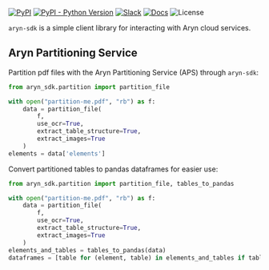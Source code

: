 [![PyPI](https://img.shields.io/pypi/v/aryn-sdk)](https://pypi.org/project/aryn-sdk/)
[![PyPI - Python Version](https://img.shields.io/pypi/pyversions/aryn-sdk)](https://pypi.org/project/aryn-sdk/)
[![Slack](https://img.shields.io/badge/slack-sycamore-brightgreen.svg?logo=slack)](https://join.slack.com/t/sycamore-ulj8912/shared_invite/zt-23sv0yhgy-MywV5dkVQ~F98Aoejo48Jg)
[![Docs](https://readthedocs.org/projects/sycamore/badge/?version=stable)](https://sycamore.readthedocs.io/en/stable/?badge=stable)
![License](https://img.shields.io/github/license/aryn-ai/sycamore)

`aryn-sdk` is a simple client library for interacting with Aryn cloud services.

## Aryn Partitioning Service

Partition pdf files with the Aryn Partitioning Service (APS) through `aryn-sdk`:

```python
from aryn_sdk.partition import partition_file

with open("partition-me.pdf", "rb") as f:
    data = partition_file(
        f,
        use_ocr=True,
        extract_table_structure=True,
        extract_images=True
    )
elements = data['elements']
```

Convert partitioned tables to pandas dataframes for easier use:

```python
from aryn_sdk.partition import partition_file, tables_to_pandas

with open("partition-me.pdf", "rb") as f:
    data = partition_file(
        f,
        use_ocr=True,
        extract_table_structure=True,
        extract_images=True
    )
elements_and_tables = tables_to_pandas(data)
dataframes = [table for (element, table) in elements_and_tables if table is not None]
```
